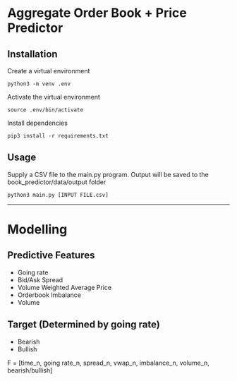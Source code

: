 # Aggregate Order Book + Price Predictor

## Installation
Create a virtual environment
```
python3 -m venv .env
```

Activate the virtual environment
```
source .env/bin/activate
```

Install dependencies
```
pip3 install -r requirements.txt
```

## Usage
Supply a CSV file to the main.py program. Output will be saved to the book_predictor/data/output folder

```
python3 main.py [INPUT FILE.csv]
```

<hr />

# Modelling

## Predictive Features
- Going rate
- Bid/Ask Spread
- Volume Weighted Average Price
- Orderbook Imbalance
- Volume

## Target (Determined by going rate)
- Bearish
- Bullish


F = [time_n, going rate_n, spread_n, vwap_n, imbalance_n, volume_n, bearish/bullish]